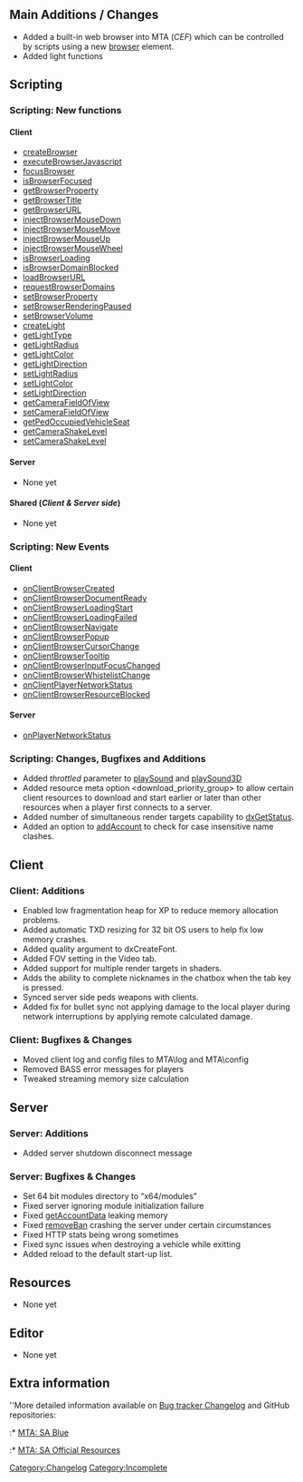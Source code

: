 Main Additions / Changes
------------------------

-   Added a built-in web browser into MTA (*CEF*) which can be controlled by scripts using a new [browser](/docs/Element/Browser.md "wikilink") element.
-   Added light functions

Scripting
---------

### Scripting: New functions

#### Client

-   [createBrowser](/docs/createBrowser.md "wikilink")
-   [executeBrowserJavascript](/docs/executeBrowserJavascript.md "wikilink")
-   [focusBrowser](/docs/focusBrowser.md "wikilink")
-   [isBrowserFocused](/docs/isBrowserFocused.md "wikilink")
-   [getBrowserProperty](/docs/getBrowserProperty.md "wikilink")
-   [getBrowserTitle](/docs/getBrowserTitle.md "wikilink")
-   [getBrowserURL](/docs/getBrowserURL.md "wikilink")
-   [injectBrowserMouseDown](/docs/injectBrowserMouseDown.md "wikilink")
-   [injectBrowserMouseMove](/docs/injectBrowserMouseMove.md "wikilink")
-   [injectBrowserMouseUp](/docs/injectBrowserMouseUp.md "wikilink")
-   [injectBrowserMouseWheel](/docs/injectBrowserMouseWheel.md "wikilink")
-   [isBrowserLoading](/docs/isBrowserLoading.md "wikilink")
-   [isBrowserDomainBlocked](/docs/isBrowserDomainBlocked.md "wikilink")
-   [loadBrowserURL](/docs/loadBrowserURL.md "wikilink")
-   [requestBrowserDomains](/docs/requestBrowserDomains.md "wikilink")
-   [setBrowserProperty](/docs/setBrowserProperty.md "wikilink")
-   [setBrowserRenderingPaused](/docs/setBrowserRenderingPaused.md "wikilink")
-   [setBrowserVolume](/docs/setBrowserVolume.md "wikilink")
-   [createLight](/docs/createLight.md "wikilink")
-   [getLightType](/docs/getLightType.md "wikilink")
-   [getLightRadius](/docs/getLightRadius.md "wikilink")
-   [getLightColor](/docs/getLightColor.md "wikilink")
-   [getLightDirection](/docs/getLightDirection.md "wikilink")
-   [setLightRadius](/docs/setLightRadius.md "wikilink")
-   [setLightColor](/docs/setLightColor.md "wikilink")
-   [setLightDirection](/docs/setLightDirection.md "wikilink")
-   [getCameraFieldOfView](/docs/getCameraFieldOfView.md "wikilink")
-   [setCameraFieldOfView](/docs/setCameraFieldOfView.md "wikilink")
-   [getPedOccupiedVehicleSeat](/docs/getPedOccupiedVehicleSeat.md "wikilink")
-   [getCameraShakeLevel](/docs/getCameraShakeLevel.md "wikilink")
-   [setCameraShakeLevel](/docs/setCameraShakeLevel.md "wikilink")

#### Server

-   None yet

#### Shared (*Client & Server side*)

-   None yet

### Scripting: New Events

#### Client

-   [onClientBrowserCreated](/docs/onClientBrowserCreated.md "wikilink")
-   [onClientBrowserDocumentReady](/docs/onClientBrowserDocumentReady.md "wikilink")
-   [onClientBrowserLoadingStart](/docs/onClientBrowserLoadingStart.md "wikilink")
-   [onClientBrowserLoadingFailed](/docs/onClientBrowserLoadingFailed.md "wikilink")
-   [onClientBrowserNavigate](/docs/onClientBrowserNavigate.md "wikilink")
-   [onClientBrowserPopup](/docs/onClientBrowserPopup.md "wikilink")
-   [onClientBrowserCursorChange](/docs/onClientBrowserCursorChange.md "wikilink")
-   [onClientBrowserTooltip](/docs/onClientBrowserTooltip.md "wikilink")
-   [onClientBrowserInputFocusChanged](/docs/onClientBrowserInputFocusChanged.md "wikilink")
-   [onClientBrowserWhistelistChange](/docs/onClientBrowserWhistelistChange.md "wikilink")
-   [onClientPlayerNetworkStatus](/docs/onClientPlayerNetworkStatus.md "wikilink")
-   [onClientBrowserResourceBlocked](/docs/onClientBrowserResourceBlocked.md "wikilink")

#### Server

-   [onPlayerNetworkStatus](/docs/onPlayerNetworkStatus.md "wikilink")

### Scripting: Changes, Bugfixes and Additions

-   Added *throttled* parameter to [playSound](/docs/playSound.md "wikilink") and [playSound3D](/playSound3D.md "wikilink")
-   Added resource meta option <download_priority_group> to allow certain client resources to download and start earlier or later than other resources when a player first connects to a server.
-   Added number of simultaneous render targets capability to [dxGetStatus](/docs/dxGetStatus.md "wikilink").
-   Added an option to [addAccount](/docs/addAccount.md "wikilink") to check for case insensitive name clashes.

Client
------

### Client: Additions

-   Enabled low fragmentation heap for XP to reduce memory allocation problems.
-   Added automatic TXD resizing for 32 bit OS users to help fix low memory crashes.
-   Added quality argument to dxCreateFont.
-   Added FOV setting in the Video tab.
-   Added support for multiple render targets in shaders.
-   Adds the ability to complete nicknames in the chatbox when the tab key is pressed.
-   Synced server side peds weapons with clients.
-   Added fix for bullet sync not applying damage to the local player during network interruptions by applying remote calculated damage.

### Client: Bugfixes & Changes

-   Moved client log and config files to MTA\\log and MTA\\config
-   Removed BASS error messages for players
-   Tweaked streaming memory size calculation

Server
------

### Server: Additions

-   Added server shutdown disconnect message

### Server: Bugfixes & Changes

-   Set 64 bit modules directory to “x64/modules”
-   Fixed server ignoring module initialization failure
-   Fixed [getAccountData](/docs/getAccountData.md "wikilink") leaking memory
-   Fixed [removeBan](/docs/removeBan.md "wikilink") crashing the server under certain circumstances
-   Fixed HTTP stats being wrong sometimes
-   Fixed sync issues when destroying a vehicle while exitting
-   Added reload to the default start-up list.

Resources
---------

-   None yet

Editor
------

-   None yet

Extra information
-----------------

''More detailed information available on [Bug tracker Changelog](https://bugs.multitheftauto.com/changelog_page.php) and GitHub repositories:

:\* [MTA: SA Blue](https://github.com/multitheftauto/mtasa-blue)

:\* [MTA: SA Official Resources](https://github.com/multitheftauto/mtasa-resources)

[Category:Changelog](/docs/Category:Changelog.md "wikilink") [Category:Incomplete](/Category:Incomplete.md "wikilink")
